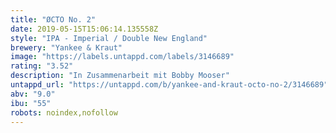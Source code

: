 ```yaml
---
title: "ØCTO No. 2"
date: 2019-05-15T15:06:14.135558Z
style: "IPA - Imperial / Double New England"
brewery: "Yankee & Kraut"
image: "https://labels.untappd.com/labels/3146689"
rating: "3.52"
description: "In Zusammenarbeit mit Bobby Mooser"
untappd_url: "https://untappd.com/b/yankee-and-kraut-octo-no-2/3146689"
abv: "9.0"
ibu: "55"
robots: noindex,nofollow
---
```

